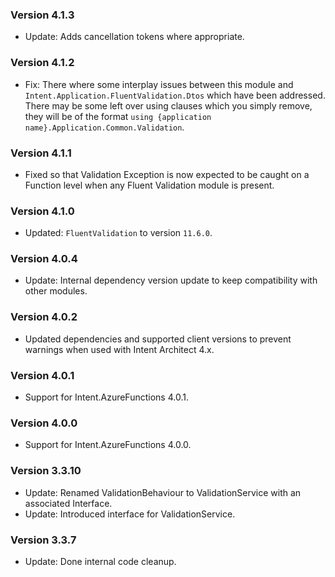 ### Version 4.1.3

- Update: Adds cancellation tokens where appropriate.

### Version 4.1.2

- Fix: There where some interplay issues between this module and  `Intent.Application.FluentValidation.Dtos` which have been addressed. There may be some left over using clauses which you simply remove, they will be of the format `using {application name}.Application.Common.Validation`.

### Version 4.1.1

- Fixed so that Validation Exception is now expected to be caught on a Function level when any Fluent Validation module is present.

### Version 4.1.0

- Updated: `FluentValidation` to version `11.6.0`.

### Version 4.0.4

- Update: Internal dependency version update to keep compatibility with other modules.

### Version 4.0.2

- Updated dependencies and supported client versions to prevent warnings when used with Intent Architect 4.x.

### Version 4.0.1

- Support for Intent.AzureFunctions 4.0.1.

### Version 4.0.0

- Support for Intent.AzureFunctions 4.0.0.

### Version 3.3.10

- Update: Renamed ValidationBehaviour to ValidationService with an associated Interface.
- Update: Introduced interface for ValidationService.

### Version 3.3.7

- Update: Done internal code cleanup.
